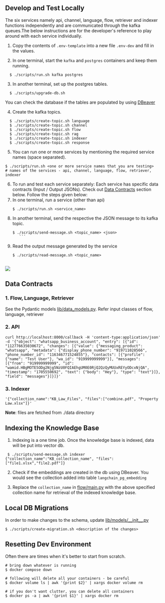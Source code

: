 ## Develop and Test Locally
The six services namely api, channel, language, flow, retriever and indexer functions independently and are communicated through the kafka queues.The below instructions are for the developer's reference to play around with each service individually.

1. Copy the contents of `.env-template` into a new file `.env-dev` and fill in the values.

2. In one terminal, start the `kafka` and `postgres` containers and keep them running.
```
  $ ./scripts/run.sh kafka postgres
```
3. In another terminal, set up the postgres tables.
```
  $ ./scripts/upgrade-db.sh
```
You can check the database if the tables are populated by using [DBeaver](https://dbeaver.io/)

4. Create the kafka topics.
```
  $ ./scripts/create-topic.sh language
  $ ./scripts/create-topic.sh channel
  $ ./scripts/create-topic.sh flow
  $ ./scripts/create-topic.sh rag
  $ ./scripts/create-topic.sh indexer
  $ ./scripts/create-topic.sh response
```
5. You can run one or more services by mentioning the required service names (space separated).
```
$ ./scripts/run.sh <one or more service names that you are testing>
# names of the services - api, channel, language, flow, retriever, indexer
```
6. To run and test each service separately:
   Each service has specific data contracts (Input / Output JSONs). Check out [Data Contracts](#data-contracts) section below. Follow the steps given below:
1. In one terminal, run a service (other than api)
    ```
    $ ./scripts/run.sh <service_name>
2. In another terminal, send the respective the JSON message to its kafka topic.
    ```
    $ ./scripts/send-message.sh <topic_name> <json>
       ```
3. Read the output message generated by the service
    ```
    $ ./scripts/read-message.sh <topic_name>


![](assets/local-terminal.png)




## Data Contracts
### 1. Flow, Language, Retriever

See the Pydantic models [lib/data_models.py](lib/data_models.py). Refer input classes of flow, language, retriever

### 2. API
    curl http://localhost:8000/callback -H 'content-type:application/json' -d '{"object": "whatsapp_business_account", "entry": [{"id": "112776635030672", "changes": [{"value": {"messaging_product": "whatsapp", "metadata": {"display_phone_number": "919711028566", "phone_number_id": "116346771524855"}, "contacts": [{"profile": {"name": "Test User"}, "wa_id": "919999999999"}], "messages": [{"from": "919999999999", "id": "wamid.HBgMOTE5ODg2Njg5NzU0FQIAEhgUM0E0RjQ2QzQyMUUxREYyODcxNjQA", "timestamp": "1705550692", "text": {"body": "Hey"}, "type": "text"}]}, "field": "messages"}]}]}'

### 3. Indexer
    '{"collection_name":"KB_Law_Files", "files":["combine.pdf", "Property Law.xlsx"]}'
**Note**: files are fetched from ./data directory


## Indexing the Knowledge Base

1. Indexing is a one time job. Once the knowledge base is indexed, data will be put into vector db.
  ```
   $ ./scripts/send-message.sh indexer {"collection_name":"KB_collection_name", "files":["file1.xlsx","file2.pdf"]}
   ```
2. Check if the embeddings are created in the db using DBeaver. You would see the collection added into table `langchain_pg_embedding`

3. Replace the `collection_name` in [flow/main.py](flow/main.py) with the above specified collection name for retrieval of the indexed knowledge base.


## Local DB Migrations
In order to make changes to the schema, update [lib/models/\_\_init__.py](lib/models/__init__.py)

```
$ ./scripts/create-migration.sh <description of the changes>
```

## Resetting Dev Environment

Often there are times when it's better to start from scratch.

```
# bring down whatever is running
$ docker compose down

# following will delete all your containers - be careful
$ docker volume ls | awk '{print $2}' | xargs docker volume rm

# if you don't want clutter, you can delete all containers
$ docker ps -a | awk '{print $1}' | xargs docker rm
```


